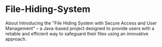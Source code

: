 # File-Hiding-System
About Introducing the "File Hiding System with Secure Access and User Management" – a Java-based project designed to provide users with a reliable and efficient way to safeguard their files using an innovative approach.
